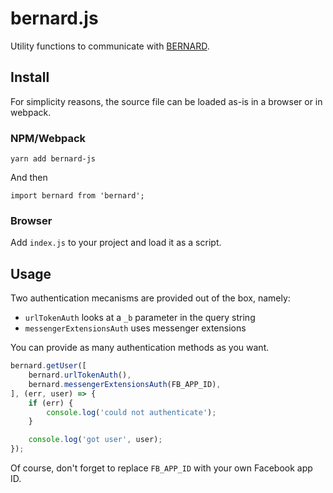 bernard.js
==========

Utility functions to communicate with
[BERNARD](https://github.com/BernardFW/bernard).

## Install

For simplicity reasons, the source file can be loaded as-is in a browser
or in webpack.

### NPM/Webpack

```
yarn add bernard-js
```

And then

```
import bernard from 'bernard';
```

### Browser

Add `index.js` to your project and load it as a script.

## Usage

Two authentication mecanisms are provided out of the box, namely:

- `urlTokenAuth` looks at a `_b` parameter in the query string
- `messengerExtensionsAuth` uses messenger extensions

You can provide as many authentication methods as you want.

```javascript
bernard.getUser([
    bernard.urlTokenAuth(),
    bernard.messengerExtensionsAuth(FB_APP_ID),
], (err, user) => {
    if (err) {
        console.log('could not authenticate');
    }

    console.log('got user', user);
});
```

Of course, don't forget to replace `FB_APP_ID` with your own Facebook
app ID.
